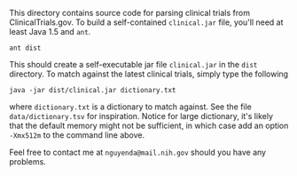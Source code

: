 This directory contains source code for parsing clinical trials from
ClinicalTrials.gov. To build a self-contained `clinical.jar` file,
you'll need at least Java 1.5 and `ant`.


```
ant dist
```

This should create a self-executable jar file `clinical.jar` in the
`dist` directory. To match against the latest clinical trials, simply
type the following

```
java -jar dist/clinical.jar dictionary.txt
```

where `dictionary.txt` is a dictionary to match against. See the file
`data/dictionary.tsv` for inspiration. Notice for large dictionary,
it's likely that the default memory might not be sufficient, in which
case add an option `-Xmx512m` to the command line above.

Feel free to contact me at `nguyenda@mail.nih.gov` should you have any
problems.
